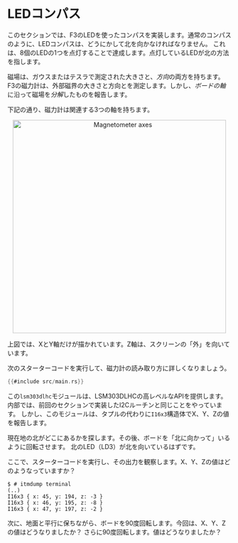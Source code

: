 <!-- # LED compass -->

# LEDコンパス

<!-- 
In this section, we'll implement a compass using the LEDs on the F3. Like proper compasses, our LED
compass must point north somehow. It will do that by turning on one of its eight LEDs; the on LED
should point towards north.
 -->

このセクションでは、F3のLEDを使ったコンパスを実装します。通常のコンパスのように、LEDコンパスは、どうにかして北を向かなければなりません。
これは、8個のLEDの1つを点灯することで達成します。点灯しているLEDが北の方法を指します。

<!-- 
Magnetic fields have both a magnitude, measured in Gauss or Teslas, and a *direction*. The
magnetometer on the F3 measures both the magnitude and the direction of an external magnetic field
but it reports back the *decomposition* of said field along *its axes*.
 -->

磁場は、ガウスまたはテスラで測定された大きさと、*方向*の両方を持ちます。
F3の磁力計は、外部磁界の大きさと方向とを測定します。しかし、*ボードの軸*に沿って磁場を*分解*したものを報告します。

<!-- See below, the magnetometer has three axes associated to it. -->

下記の通り、磁力計は関連する3つの軸を持ちます。

<p align="center">
<img height=480 title="Magnetometer axes" src="../assets/f3-lsm303dlhc.png">
</p>

<!-- Only the X and Y axes are shown above. The Z axis is pointing "out" of your screen. -->

上図では、XとY軸だけが描かれています。Z軸は、スクリーンの「外」を向いています。

<!-- 
Let's get familiar with the readings of the magnetometer by running the following starter code:
 -->

次のスターターコードを実行して、磁力計の読み取り方に詳しくなりましょう。

``` rust
{{#include src/main.rs}}
```

<!-- 
This `lsm303dlhc` module provides high level API over the LSM303DLHC. Under the hood it does the
same I2C routine that you implemented in the last section but it reports the X, Y and Z values in a
`I16x3` struct instead of a tuple.
 -->

この`lsm303dlhc`モジュールは、LSM303DLHCの高レベルなAPIを提供します。内部では、前回のセクションで実装したI2Cルーチンと同じことをやっています。
しかし、このモジュールは、タプルの代わりに`I16x3`構造体でX、Y、Zの値を報告します。

<!-- 
Locate where north is at your current location. Then rotate the board such that it's aligned
"towards north": the North LED (LD3) should be pointing towards north.
 -->

現在地の北がどこにあるかを探します。その後、ボードを「北に向かって」いるように回転させます。
北のLED（LD3）が北を向いているはずです。

<!-- Now run the starter code and observe the output. What X, Y and Z values do you see? -->

ここで、スターターコードを実行し、その出力を観察します。X、Y、Zの値はどのようなっていますか？

``` console
$ # itmdump terminal
(..)
I16x3 { x: 45, y: 194, z: -3 }
I16x3 { x: 46, y: 195, z: -8 }
I16x3 { x: 47, y: 197, z: -2 }
```

<!-- 
Now rotate the board 90 degrees while keeping it parallel to the ground. What X, Y and Z values do
you see this time? Then rotate it 90 degrees again. What values do you see?
 -->

次に、地面と平行に保ちながら、ボードを90度回転します。今回は、X、Y、Zの値はどうなりましたか？
さらに90度回転します。値はどうなりましたか？
